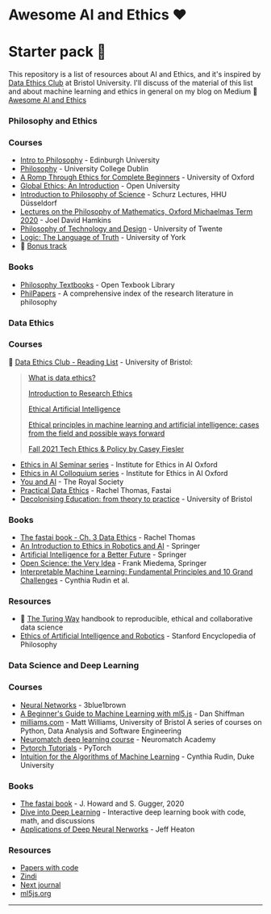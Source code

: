 # Awesome AI and Ethics ❤
# Starter pack 🚀

This repository is a list of resources about AI and Ethics, and it's inspired by [Data Ethics Club](https://dataethicsclub.com/index.html) at Bristol University.
I'll discuss of the material of this list and about machine learning and ethics in general on my blog on Medium 💬 [Awesome AI and Ethics](https://medium.com/awesome-ai-and-ethics)


### **Philosophy and Ethics**

### Courses

- [Intro to Philosophy](https://youtube.com/playlist?list=PLwJ2VKmefmxqgjDHRppT_jnqEXuKLmKY6) - Edinburgh University 
- [Philosophy](https://youtube.com/playlist?list=PLHKVjBSDqMB6O2cV5EjYBmdORdkUotNfF) - University College Dublin
- [A Romp Through Ethics for Complete Beginners](http://podcasts.ox.ac.uk/series/romp-through-ethics-complete-beginners) - University of Oxford
- [Global Ethics: An Introduction](https://www.futurelearn.com/courses/global-ethics) - Open University
- [Introduction to Philosophy of Science](https://youtube.com/playlist?list=PLd92KgCb6HeN8yxbr7HjineMC9YzfbxM9) - Schurz Lectures, HHU Düsseldorf
- [Lectures on the Philosophy of Mathematics, Oxford Michaelmas Term 2020](http://jdh.hamkins.org/lectures-on-the-philosophy-of-mathematics-oxford-mt20) - Joel David Hamkins
- [Philosophy of Technology and Design](https://www.futurelearn.com/courses/philosophy-of-technology) - University of Twente
- [Logic: The Language of Truth](https://www.futurelearn.com/courses/logic-the-philosophical-science-of-truth) - University of York
- 🎵 [Bonus track](https://youtu.be/QLodkaDHn4g)

### Books

- [Philosophy Textbooks](https://open.umn.edu/opentextbooks/subjects/philosophy) - Open Texbook Library
- [PhilPapers](https://philpapers.org/) - A comprehensive index of the research literature in philosophy


### **Data Ethics**

### Courses


💫 [Data Ethics Club - Reading List](https://dataethicsclub.com/reading-list.html) - University of Bristol:

> [What is data ethics?](https://royalsocietypublishing.org/doi/10.1098/rsta.2016.0360) 
> 
> [Introduction to Research Ethics](https://the-turing-way.netlify.app/ethical-research/ethics-intro.html)
> 
> [Ethical Artificial Intelligence](https://arxiv.org/pdf/1411.1373.pdf) 
> 
> [Ethical principles in machine learning and artificial intelligence: cases from the field and possible ways forward](https://www.nature.com/articles/s41599-020-0501-9)
> 
> [Fall 2021 Tech Ethics & Policy by Casey Fiesler](https://docs.google.com/document/d/1tWdqYqYBHARbZXFQX4cybe88S-0twqvUu1xLhYnLgU4/edit# )

- [Ethics in AI Seminar series](https://youtube.com/playlist?list=PLf4lTwFHevBvrV51fy4iMe5lMLLXqhb4P) - Institute for Ethics in AI Oxford
- [Ethics in AI Colloquium series](https://youtube.com/playlist?list=PLf4lTwFHevBuvTDX4m8N5WVAX62IkhXJ7) - Institute for Ethics in AI Oxford
- [You and AI](https://youtube.com/playlist?list=PLqYmG7hTraZC5LmYvoouafdMPKRVZJOSv) - The Royal Society
- [Practical Data Ethics](https://youtube.com/playlist?list=PLtmWHNX-gukKHo6LBrdq82QadvUEwyaJ7) - Rachel Thomas, Fastai
- [Decolonising Education: from theory to practice](https://www.futurelearn.com/courses/decolonising-education-from-theory-to-practice) - University of Bristol

### Books

- [The fastai book - Ch. 3 Data Ethics](https://github.com/fastai/fastbook/blob/master/03_ethics.ipynb) - Rachel Thomas
- [An Introduction to Ethics in Robotics and AI](https://library.oapen.org/handle/20.500.12657/41303) - Springer
- [Artificial Intelligence for a Better Future](https://library.oapen.org/handle/20.500.12657/48228) - Springer
- [Open Science: the Very Idea](https://link.springer.com/book/10.1007/978-94-024-2115-6) - Frank Miedema, Springer
- [Interpretable Machine Learning: Fundamental Principles and 10 Grand Challenges](https://arxiv.org/abs/2103.11251) - Cynthia Rudin et al.

### Resources

- 💫 [The Turing Way](https://the-turing-way.netlify.app/welcome) handbook to reproducible, ethical and collaborative data science
- [Ethics of Artificial Intelligence and Robotics](https://plato.stanford.edu/entries/ethics-ai/) - Stanford Encyclopedia of Philosophy


### **Data Science and Deep Learning**

### Courses

- [Neural Networks](https://youtube.com/playlist?list=PLZHQObOWTQDNU6R1_67000Dx_ZCJB-3pi) - 3blue1brown
- [A Beginner's Guide to Machine Learning with ml5.js](https://www.youtube.com/watch?v=jmznx0Q1fP0) - Dan Shiffman
- [milliams.com](https://milliams.com/courses/) - Matt Williams, University of Bristol
A series of courses on Python, Data Analysis and Software Engineering
- [Neuromatch deep learning course](https://deeplearning.neuromatch.io/tutorials/intro.html) - Neuromatch Academy
- [Pytorch Tutorials](https://pytorch.org/tutorials/) - PyTorch
- [Intuition for the Algorithms of Machine Learning](https://youtube.com/playlist?list=PLNeXFnYrCJneoY_rKtWJy833YiMrCRi5f) - Cynthia Rudin, Duke University

### Books
- [The fastai book](https://github.com/fastai/fastbook) - J. Howard and S. Gugger, 2020
- [Dive into Deep Learning](https://d2l.ai) - Interactive deep learning book with code, math, and discussions
- [Applications of Deep Neural Nerworks](https://arxiv.org/abs/2009.05673) - Jeff Heaton

### Resources

- [Papers with code](https://paperswithcode.com/)
- [Zindi](https://zindi.africa/)
- [Next journal](https://nextjournal.com/)
- [ml5js.org](https://ml5js.org)
---